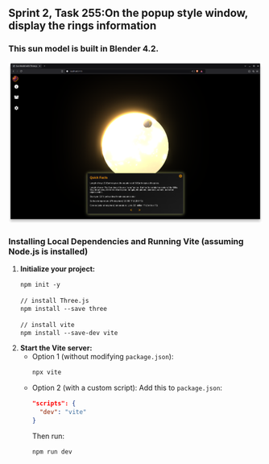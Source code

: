 ## Sprint 2, Task 255:On the popup style window, display the rings information

### This sun model is built in Blender 4.2.   

![248249](https://github.com/MissionToPsyche-Iridium/iridium_23e_year_sim-se/blob/Task248_249_US169/248248.png)




### Installing Local Dependencies and Running Vite (assuming Node.js is installed)
1. **Initialize your project:**
   ```
   npm init -y
 
   // install Three.js
   npm install --save three

   // install vite
   npm install --save-dev vite
	```
2. **Start the Vite server:**
   - Option 1 (without modifying `package.json`):
     ```bash
     npx vite
     ```
   - Option 2 (with a custom script):
     Add this to `package.json`:
     ```json
     "scripts": {
       "dev": "vite"
     }
     ```
     Then run:
     ```bash
     npm run dev
     ```

